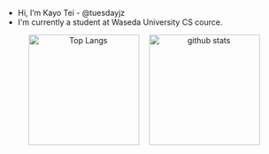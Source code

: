 - Hi, I’m Kayo Tei - @tuesdayjz
- I'm currently a student at Waseda University CS cource.

<p align="center"> 
  <img alt="Top Langs" height="200px" src="https://github-readme-stats.vercel.app/api/top-langs/?username=tuesdayjz&layout=donut&count_private=true&include_all_commits=true&show_icons=true&theme=nightowl" />　
  <img alt="github stats" height="200px" src="https://github-readme-stats.vercel.app/api?username=tuesdayjz&count_private=true&include_all_commits=true&show_icons=true&show_icons=true&theme=nightowl" />
</p>
